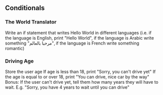 ## Conditionals


### The World Translator
Write an if statement that writes Hello World in different languages (i.e. if the language is English, print "Hello World", if the language is Arabic write something "مرحبا بالعالم", if the language is French write something romantic)


### Driving Age
Store the user age
If age is less than 18, print "Sorry, you can't drive yet"
If the age is equal to or over 18, print "You can drive, nice car by the way"
Bonus:
If the user can't drive yet, tell them how many years they will have to wait. E.g. "Sorry, you have 4 years to wait until you can drive"


